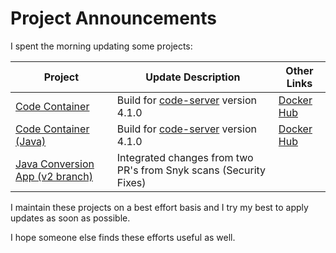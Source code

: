 # Project Announcements

I spent the morning updating some projects:

| Project                                                                            | Update Description                                                        | Other Links                                                        |
|------------------------------------------------------------------------------------|---------------------------------------------------------------------------|--------------------------------------------------------------------|
| [Code Container](https://github.com/nicc777/code-container)                        | Build for [code-server](https://github.com/cdr/code-server) version 4.1.0 | [Docker Hub](https://hub.docker.com/r/nicc777/code-container)      |
| [Code Container (Java)](https://github.com/nicc777/code-container-java)            | Build for [code-server](https://github.com/cdr/code-server) version 4.1.0 | [Docker Hub](https://hub.docker.com/r/nicc777/code-container-java) |
| [Java Conversion App (v2 branch)](https://github.com/nicc777/java-conversions-app) | Integrated changes from two PR's from Snyk scans (Security Fixes)         |                                                                    |

I maintain these projects on a best effort basis and I try my best to apply updates as soon as possible.

I hope someone else finds these efforts useful as well.
